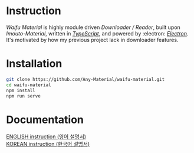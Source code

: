 
# Instruction

*Waifu Material* is highly module driven *Downloader / Reader*, built upon *Imouto-Material*, written in *[TypeScript](https://github.com/microsoft/TypeScript)*, and powered by :electron: *[Electron](https://github.com/electron)*.<br>
It's motivated by how my previous project lack in downloader features.<br>

# Installation

```bash
git clone https://github.com/Any-Material/waifu-material.git
cd waifu-material
npm install
npm run serve
```

# Documentation

[ENGLISH instruction (영어 설명서)](./documents/readme_english.md)<br>
[KOREAN instruction (한국어 설명서)](./documents/readme_korean.md)<br>
